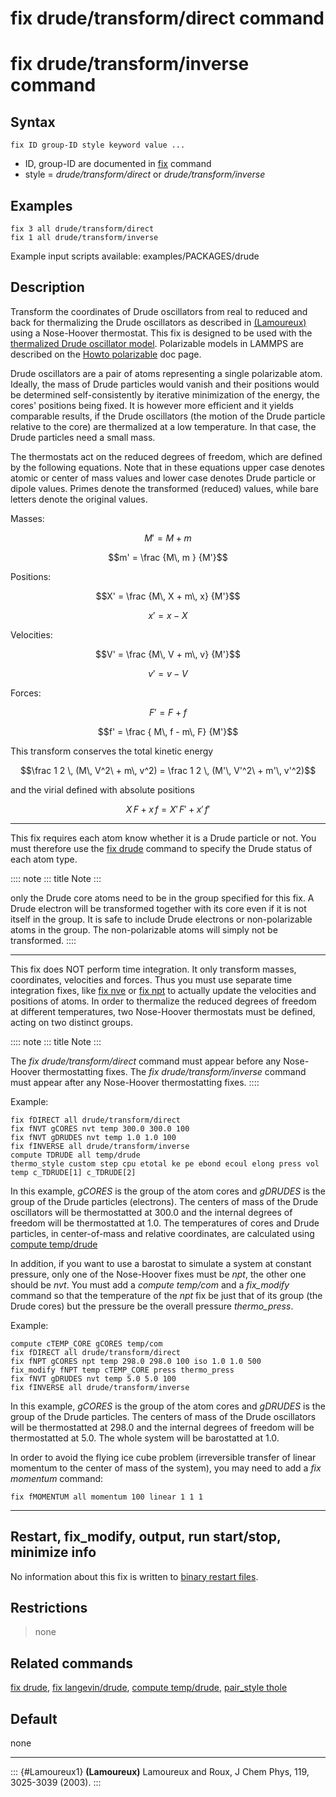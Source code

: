 # fix drude/transform/direct command

# fix drude/transform/inverse command

## Syntax

    fix ID group-ID style keyword value ...

-   ID, group-ID are documented in [fix](fix) command
-   style = *drude/transform/direct* or *drude/transform/inverse*

## Examples

``` LAMMPS
fix 3 all drude/transform/direct
fix 1 all drude/transform/inverse
```

Example input scripts available: examples/PACKAGES/drude

## Description

Transform the coordinates of Drude oscillators from real to reduced and
back for thermalizing the Drude oscillators as described in
[(Lamoureux)](Lamoureux1) using a Nose-Hoover thermostat. This fix is
designed to be used with the [thermalized Drude oscillator
model](Howto_drude). Polarizable models in LAMMPS are described on the
[Howto polarizable](Howto_polarizable) doc page.

Drude oscillators are a pair of atoms representing a single polarizable
atom. Ideally, the mass of Drude particles would vanish and their
positions would be determined self-consistently by iterative
minimization of the energy, the cores\' positions being fixed. It is
however more efficient and it yields comparable results, if the Drude
oscillators (the motion of the Drude particle relative to the core) are
thermalized at a low temperature. In that case, the Drude particles need
a small mass.

The thermostats act on the reduced degrees of freedom, which are defined
by the following equations. Note that in these equations upper case
denotes atomic or center of mass values and lower case denotes Drude
particle or dipole values. Primes denote the transformed (reduced)
values, while bare letters denote the original values.

Masses:

$$M' = M + m$$

$$m' = \frac {M\, m } {M'}$$

Positions:

$$X' = \frac {M\, X + m\, x} {M'}$$

$$x' = x - X$$

Velocities:

$$V' = \frac {M\, V + m\, v} {M'}$$

$$v' = v - V$$

Forces:

$$F' = F + f$$

$$f' = \frac { M\, f - m\, F} {M'}$$

This transform conserves the total kinetic energy

$$\frac 1 2 \, (M\, V^2\ + m\, v^2)
= \frac 1 2 \, (M'\, V'^2\ + m'\, v'^2)$$

and the virial defined with absolute positions

$$X\, F + x\, f = X'\, F' + x'\, f'$$

------------------------------------------------------------------------

This fix requires each atom know whether it is a Drude particle or not.
You must therefore use the [fix drude](fix_drude) command to specify the
Drude status of each atom type.

:::: note
::: title
Note
:::

only the Drude core atoms need to be in the group specified for this
fix. A Drude electron will be transformed together with its core even if
it is not itself in the group. It is safe to include Drude electrons or
non-polarizable atoms in the group. The non-polarizable atoms will
simply not be transformed.
::::

------------------------------------------------------------------------

This fix does NOT perform time integration. It only transform masses,
coordinates, velocities and forces. Thus you must use separate time
integration fixes, like [fix nve](fix_nve) or [fix npt](fix_nh) to
actually update the velocities and positions of atoms. In order to
thermalize the reduced degrees of freedom at different temperatures, two
Nose-Hoover thermostats must be defined, acting on two distinct groups.

:::: note
::: title
Note
:::

The *fix drude/transform/direct* command must appear before any
Nose-Hoover thermostatting fixes. The *fix drude/transform/inverse*
command must appear after any Nose-Hoover thermostatting fixes.
::::

Example:

``` LAMMPS
fix fDIRECT all drude/transform/direct
fix fNVT gCORES nvt temp 300.0 300.0 100
fix fNVT gDRUDES nvt temp 1.0 1.0 100
fix fINVERSE all drude/transform/inverse
compute TDRUDE all temp/drude
thermo_style custom step cpu etotal ke pe ebond ecoul elong press vol temp c_TDRUDE[1] c_TDRUDE[2]
```

In this example, *gCORES* is the group of the atom cores and *gDRUDES*
is the group of the Drude particles (electrons). The centers of mass of
the Drude oscillators will be thermostatted at 300.0 and the internal
degrees of freedom will be thermostatted at 1.0. The temperatures of
cores and Drude particles, in center-of-mass and relative coordinates,
are calculated using [compute temp/drude](compute_temp_drude)

In addition, if you want to use a barostat to simulate a system at
constant pressure, only one of the Nose-Hoover fixes must be *npt*, the
other one should be *nvt*. You must add a *compute temp/com* and a
*fix_modify* command so that the temperature of the *npt* fix be just
that of its group (the Drude cores) but the pressure be the overall
pressure *thermo_press*.

Example:

``` LAMMPS
compute cTEMP_CORE gCORES temp/com
fix fDIRECT all drude/transform/direct
fix fNPT gCORES npt temp 298.0 298.0 100 iso 1.0 1.0 500
fix_modify fNPT temp cTEMP_CORE press thermo_press
fix fNVT gDRUDES nvt temp 5.0 5.0 100
fix fINVERSE all drude/transform/inverse
```

In this example, *gCORES* is the group of the atom cores and *gDRUDES*
is the group of the Drude particles. The centers of mass of the Drude
oscillators will be thermostatted at 298.0 and the internal degrees of
freedom will be thermostatted at 5.0. The whole system will be
barostatted at 1.0.

In order to avoid the flying ice cube problem (irreversible transfer of
linear momentum to the center of mass of the system), you may need to
add a *fix momentum* command:

``` LAMMPS
fix fMOMENTUM all momentum 100 linear 1 1 1
```

------------------------------------------------------------------------

## Restart, fix_modify, output, run start/stop, minimize info

No information about this fix is written to [binary restart
files](restart).

## Restrictions

> none

## Related commands

[fix drude](fix_drude), [fix langevin/drude](fix_langevin_drude),
[compute temp/drude](compute_temp_drude), [pair_style thole](pair_thole)

## Default

none

------------------------------------------------------------------------

::: {#Lamoureux1}
**(Lamoureux)** Lamoureux and Roux, J Chem Phys, 119, 3025-3039 (2003).
:::
